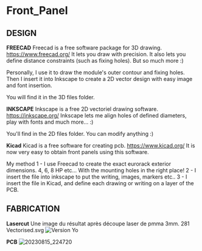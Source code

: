 # Front_Panel

## DESIGN

**FREECAD**
Freecad is a free software package for 3D drawing.
https://www.freecad.org/
It lets you draw with precision.
It also lets you define distance constraints (such as fixing holes).
But so much more :)

Personally, I use it to draw the module's outer contour and fixing holes.
Then I insert it into Inkscape to create a 2D vector design with easy image and font insertion.

You will find it in the 3D files folder.

**INKSCAPE**
Inkscape is a free 2D vectoriel drawing software.
https://inkscape.org/
Inkscape lets me align holes of defined diameters, play with fonts and much more... :)

You'll find in the 2D files folder.
You can modify anything :)

**Kicad**
Kicad is a free software for creating pcb.
https://www.kicad.org/
It is now very easy to obtain front panels using this software.

My method
1 - I use Freecad to create the exact eurorack exterior dimensions.
4, 6, 8 HP etc... With the mounting holes in the right place!
2 - I insert the file into inkscape to put the writing, images, markers etc..
3 - I insert the file in Kicad, and define each drawing or writing on a layer of the PCB.

## FABRICATION

**Lasercut**
Une image du résultat après découpe laser de pmma 3mm.
281 Vectorised.svg
![Version Yo](https://github.com/dubhalley/Front-Panel-Design/assets/5200123/9afeab42-3bba-4435-a73a-69320368a6ac)

**PCB**
![20230815_224720](https://github.com/dubhalley/Front_Panel/assets/5200123/90b811dc-ec50-4405-8388-7b0f4d013861)
